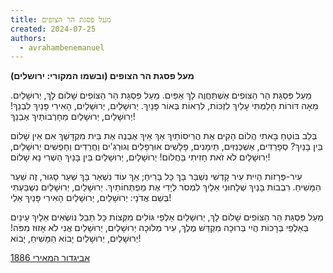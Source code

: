```yaml
---
title: מעל פסגת הר הצופים
created: 2024-07-25
authors:
  - avrahambenemanuel
---
```


**מעל פסגת הר הצופים  (ובשמו המקורי: ירושלים)**

מֵעַל פִּסְגַּת הַר הַצּוֹפִים
אֶשְׁתַּחֲוֶה לָךְ אַפַּיִם.
מֵעַל פִּסְגַּת הַר הַצּוֹפִים
שָׁלוֹם לָךְ, יְרוּשָׁלַיִם.
מֵאָה דּוֹרוֹת חָלַמְתִּי עָלַיִךְ
לִזְכּוֹת, לִרְאוֹת בְּאוֹר פָּנַיִךְ.
יְרוּשָׁלַיִם, יְרוּשָׁלַיִם,
הָאִירִי פָּנַיִךְ לִבְנֵךְ!
יְרוּשָׁלַיִם, יְרוּשָׁלַיִם
מֵחָרְבוֹתַיִךְ אֶבְנֵךְ!

בְּלֵב בּוֹטֵחַ בָּאתִי הֲלוֹם
הָקִים אֶת הֲרִיסוֹתַיִךְ
אַךְ אֵיךְ אֶבְנֶה אֶת בֵּית מִקְדָּשֵׁךְ
אִם אֵין שָׁלוֹם בֵּין בָּנַיִךְ?
סְפָרַדִּים, אַשְׁכְּנַזִּים, תֵּימָנִים, פָלָשִׁים
אוּרְפָלִים וְגוּרְגִ'ים וַחֲרֵדִים וְחָפְשִׁים
יְרוּשָׁלַיִם, יְרוּשָׁלַיִם
לֹא זֹאת חָזִיתִי בַּחֲלוֹם!
יְרוּשָׁלַיִם, יְרוּשָׁלַיִם
בֵּין בָּנַיִךְ הַשְׁרִי נָא שָׁלוֹם!

עִיר-פְּרָזוֹת הָיִית עִיר קָדְשִׁי
נִשְׁבַּר בָּךְ כָּל בָּרִיחַ;
אַךְ עוֹד נִשְׁאַר בָּךְ שַׁעַר סָגוּר,
זֶה שַׁעַר הַמָּשִׁיחַ.
רִבְבוֹת בָּנַיִךְ שְׁלָחוּנִי אֵלַיִךְ
לִמְסֹר לְיָדִי אֶת מַפְתְּחוֹתַיִךְ.
יְרוּשָׁלַיִם, יְרוּשָׁלַיִם
נִשְׁבַּעְתִּי בְּשֵׁם אֲדֹנָי:
יְרוּשָׁלַיִם, יְרוּשָׁלַיִם
הָאִירִי פָּנַיִךְ אֵלַי!

מֵעַל פִּסְגַּת הַר הַצּוֹפִים
שָׁלוֹם לָךְ, יְרוּשָׁלַיִם
אַלְפֵי גּוֹלִים מִקְּצוֹת כָּל תֵּבֵל
נוֹשְׂאִים אֵלַיִךְ עֵינַיִם
בְּאַלְפֵי בְּרָכוֹת הֲיִי בְּרוּכָה
מִקְדַּשׁ מֶלֶךְ, עִיר מְלוּכָה
יְרוּשָׁלַיִם, יְרוּשָׁלַיִם
אֲנִי לֹא אָזוּז מִפֹּה!
יְרוּשָׁלַיִם, יְרוּשָׁלַיִם
יָבוֹא הַמָּשִׁיחַ, יָבוֹא!

[
 אביגדור המאירי 1886](https://www.nli.org.il/he/items/NNL_MUSIC_AL990052765740205171/NLI)
